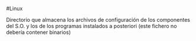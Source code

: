 #Linux 

Directorio que almacena los archivos de configuración de los componentes del S.O. y los de los programas instalados a posteriori (este fichero no debería contener binarios)